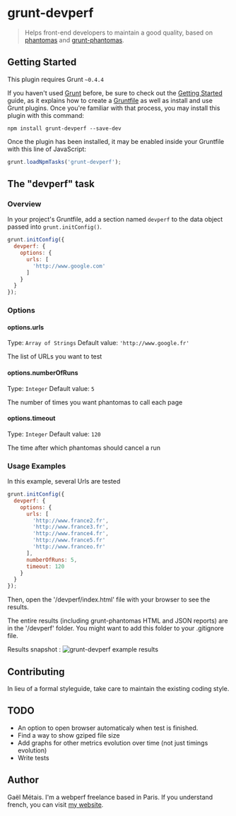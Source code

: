 # grunt-devperf

> Helps front-end developers to maintain a good quality, based on [phantomas](https://github.com/macbre/phantomas) and [grunt-phantomas](https://github.com/stefanjudis/grunt-phantomas).

## Getting Started
This plugin requires Grunt `~0.4.4`

If you haven't used [Grunt](http://gruntjs.com/) before, be sure to check out the [Getting Started](http://gruntjs.com/getting-started) guide, as it explains how to create a [Gruntfile](http://gruntjs.com/sample-gruntfile) as well as install and use Grunt plugins. Once you're familiar with that process, you may install this plugin with this command:

```shell
npm install grunt-devperf --save-dev
```

Once the plugin has been installed, it may be enabled inside your Gruntfile with this line of JavaScript:

```js
grunt.loadNpmTasks('grunt-devperf');
```

## The "devperf" task

### Overview
In your project's Gruntfile, add a section named `devperf` to the data object passed into `grunt.initConfig()`.

```js
grunt.initConfig({
  devperf: {
    options: {
      urls: [
        'http://www.google.com'
      ]
    }
  }
});
```

### Options

#### options.urls
Type: `Array of Strings`
Default value: `'http://www.google.fr'`

The list of URLs you want to test

#### options.numberOfRuns
Type: `Integer`
Default value: `5`

The number of times you want phantomas to call each page

#### options.timeout
Type: `Integer`
Default value: `120`

The time after which phantomas should cancel a run


### Usage Examples

In this example, several Urls are tested

```js
grunt.initConfig({
  devperf: {
    options: {
      urls: [
        'http://www.france2.fr',
        'http://www.france3.fr',
        'http://www.france4.fr',
        'http://www.france5.fr'
        'http://www.franceo.fr'
      ],
      numberOfRuns: 5,
      timeout: 120
    }
  }
});
```
Then, open the '/devperf/index.html' file with your browser to see the results.

The entire results (including grunt-phantomas HTML and JSON reports) are in the '/devperf' folder. You might want to add this folder to your .gitignore file.


Results snapshot :
![grunt-devperf example results](https://raw.github.com/gmetais/grunt-devperf/master/demo/img/results.png)

## Contributing
In lieu of a formal styleguide, take care to maintain the existing coding style.

## TODO
- An option to open browser automaticaly when test is finished.
- Find a way to show gziped file size
- Add graphs for other metrics evolution over time (not just timings evolution)
- Write tests

## Author
Gaël Métais. I'm a webperf freelance based in Paris.
If you understand french, you can visit [my website](http://www.gaelmetais.com).
